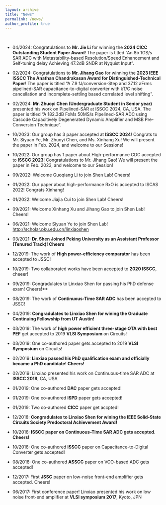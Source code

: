 ```yaml
---
layout: archive
title: "News"
permalink: /news/
author_profile: true
---
```


<br>

* 04/2024: Congratulations to **Mr. Jie Li** for winning the **2024 CICC Outstanding Student Paper Award**! The paper is titled “An 8b 1GS/s SAR ADC with Metastability-based Resolution/Speed Enhancement and Self-tuning delay Achieving 47.2dB SNDR at Nyquist Input”.

* 02/2024: Congratulations to **Mr. Jihang Gao** for winning the **2023 IEEE ISSCC The Anathan Chandrakasan Award for Distinguished-Technical Paper**! The paper is titled “A 7.9 fJ/conversion-Step and 37.12 aFrms pipelined-SAR capacitance-to-digital converter with kT/C noise cancellation and incomplete-settling based correlated level shifting”.

* 02/2024: **Mr. Zhuoyi Chen (Undergraduate Student in Senior year)** presented his work on Pipelined-SAR at ISSCC 2024, CA, USA. The paper is titled “A 182.3dB FoMs 50MS/s Pipelined-SAR ADC using Cascode Capacitively Degenerated Dynamic Amplifier and MSB Pre-Conversion Technique”.

* 10/2023: Our group has 3 paper accepted at **ISSCC 2024**! Congrats to Mr. Siyuan Ye, Mr. Zhuoyi Chen, and Ms. Xinhang Xu! We will present the paper in Feb. 2024, and welcome to our Sessions!

* 10/2022: Our group has 1 paper about High-performance CDC accepted to **ISSCC 2023**! Congratulations to Mr. Jihang Gao! We will present the paper in Feb. 2023, and welcome to our Session!

* 09/2022: Welcome Guoqiang Li to join Shen Lab! Cheers!

* 01/2022: Our paper about high-performance RxO is accepted to ISCAS 2022! Congrats Xinhang! 

* 01/2022: Welcome Jiajia Cui to join Shen Lab! Cheers!

* 09/2021: Welcome Xinhang Xu and Jihang Gao to join Shen Lab! Cheers!

* 06/2021: Welcome Siyuan Ye to join Shen Lab! http://scholar.pku.edu.cn/linxiaoshen

* 03/2021: **Dr. Shen Joined Peking University as an Assistant Professor (Tenured Track)! Cheers**

* 12/2019: The work of **High power-efficiency comparator** has been accepted to JSSC! 

* 10/2019: Two collaborated works have been accepted to **2020 ISSCC**, cheeer!

* 09/2019: Congradulates to Linxiao Shen for passing his PhD defense exam! Cheers!**

* 08/2019: The work of **Continuous-Time SAR ADC** has been accepted to JSSC!

* 04/2019: **Congradulates to Linxiao Shen for wining the Graduate Continuing Fellowship from UT Austin!**

* 03/2019: The work of **high power efficient three-stage OTA with best PEF** get accepted to 2019 **VLSI Symposium** on Circuits! 

* 03/2019: One co-authored paper gets accepted to 2019 **VLSI Symposium** on Circuits! 

* 02/2019: **Linxiao passed his PhD qualification exam and officially became a PhD candidate! Cheers!**

* 02/2019: Linxiao presented his work on Continuous-time SAR ADC at **ISSCC 2019**, CA, USA

* 01/2019: One co-authored **DAC** paper gets accepted! 

* 01/2019: One co-authored **ISPD** paper gets accepted! 

* 01/2019: Two co-authored **CICC** paper get accpted!

* 12/2018: **Congradulates to Linxiao Shen for wining the IEEE Solid-State Circuits Society Predoctoral Achievement Award!**

* 10/2018: **ISSCC paper on Continuous-Time SAR ADC gets accepted. Cheers!**

* 10/2018: One co-authored **ISSCC** paper on Capacitance-to-Digital Converter gets accepted!

* 08/2018: One co-authored **ASSCC** paper on VCO-based ADC gets accepted!

* 12/2017: First **JSSC** paper on low-noise front-end amplifier gets accepted. Cheers!

* 06/2017: First conference paper! Linxiao presented his work on low noise front-end amplifier at **VLSI symposium 2017**, Kyoto, JPN
